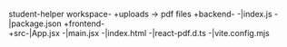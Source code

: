 student-helper
workspace-
+uploads  -> pdf files
+backend-
          -|index.js
          -|package.json
+frontend-         
           +src-|App.jsx
               -|main.jsx
          -|index.html
          -|react-pdf.d.ts
          -|vite.config.mjs
